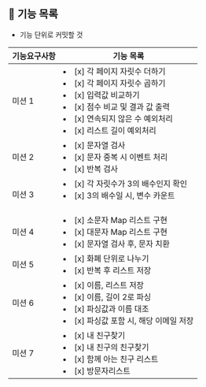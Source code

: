 ## 🚀 기능 목록

- 기능 단위로 커밋할 것

| 기능요구사항 | 기능 목록                                                                                                                                                                  |    
|--------|------------------------------------------------------------------------------------------------------------------------------------------------------------------------|
| 미션 1   | <li> [x] 각 페이지 자릿수 더하기 </li> <li> [x] 각 페이지 자릿수 곱하기 </li> <li> [x] 입력값 비교하기</li> <li> [x] 점수 비교 및 결과 값 출력 </li> <li> [x] 연속되지 않은 수 예외처리</li> <li> [x] 리스트 길이 예외처리</li> |
| 미션 2   | <li> [x] 문자열 검사</li> <li> [x] 문자 중복 시 이벤트 처리</li>   <li> [x] 반복 검사</li>                                                                                                |
| 미션 3   | <li> [x] 각 자릿수가 3의 배수인지 확인</li> <li> [x] 3의 배수일 시, 변수 카운트</li>　                                                                                                        |
| 미션 4   | <li> [x] 소문자 Map 리스트 구현</li> <li> [x] 대문자 Map 리스트 구현</li> <li> [x] 문자열 검사 후, 문자 치환</li>                                                                                |
| 미션 5   | <li> [x] 화폐 단위로 나누기</li><li> [x] 반복 후 리스트 저장</li>                                                                                                                      |
| 미션 6   | <li> [x] 이름, 리스트 저장</li><li> [x] 이름, 길이 2로 파싱</li> <li> [x] 파싱값과 이름 대조</li><li> [x] 파싱값 포함 시, 해당 이메일 저장</li>                                                           |
| 미션 7   | <li> [x] 내 친구찾기</li> <li> [x] 내 친구의 친구찾기</li> <li> [x] 함께 아는 친구 리스트</li><li> [x] 방문자리스트</li>                                                                           |


